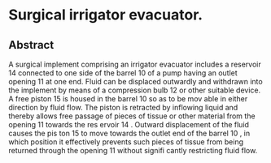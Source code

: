 # Surgical irrigator evacuator.

## Abstract
A surgical implement comprising an irrigator evacuator includes a reservoir 14 connected to one side of the barrel 10 of a pump having an outlet opening 11 at one end. Fluid can be displaced outwardly and withdrawn into the implement by means of a compression bulb 12 or other suitable device. A free piston 15 is housed in the barrel 10 so as to be mov able in either direction by fluid flow. The piston is retracted by inflowing liquid and thereby allows free passage of pieces of tissue or other material from the opening 11 towards the res ervoir 14 . Outward displacement of the fluid causes the pis ton 15 to move towards the outlet end of the barrel 10 , in which position it effectively prevents such pieces of tissue from being returned through the opening 11 without signifi cantly restricting fluid flow.